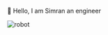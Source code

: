 👋 Hello, I am Simran an engineer 


![robot](https://github.com/user-attachments/assets/a9b2a60e-2572-40a5-8494-abbed41e4852)

